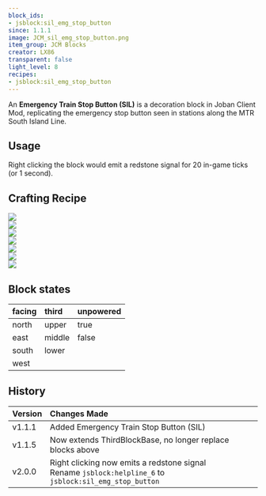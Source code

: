 ```yaml
---
block_ids:
- jsblock:sil_emg_stop_button
since: 1.1.1
image: JCM_sil_emg_stop_button.png
item_group: JCM Blocks
creator: LX86
transparent: false
light_level: 8
recipes:
- jsblock:sil_emg_stop_button
---
```


An **Emergency Train Stop Button (SIL)** is a decoration block in Joban Client Mod, replicating the emergency stop button seen in stations along the MTR South Island Line.

## Usage
Right clicking the block would emit a redstone signal for 20 in-game ticks (or 1 second).

## Crafting Recipe
<div class="crafting">
    <div class="crafting-table">
        <!-- row 1 -->
        <div><img src="../crafting/Minecraft_Iron_ingot.png"></div>
        <div><img src="../crafting/Minecraft_Redstone.png"></div>
        <div></div>
        <!-- row 2 -->
        <div><img src="../crafting/Minecraft_Iron_ingot.png"></div>
        <div><img src="../crafting/JCM_Item_Tcl_emg_stop_button.png"></div>
        <div></div>
        <!-- row 3 -->
        <div><img src="../crafting/Minecraft_Iron_ingot.png"></div>
        <div><img src="../crafting/Minecraft_Green_dye.png"></div>
        <div></div>
    </div>
    <div class="crafting-arrow"></div>
    <div class="crafting-result" data-count="4">
        <img src="../crafting/JCM_Item_Sil_emg_stop_button.png">
    </div>
</div>

## Block states
| facing | third  | unpowered |
|:-------|:-------|:----------|
| north  | upper  | true      |
| east   | middle | false     |
| south  | lower  |           |
| west   |        |           |

## History
| Version | Changes Made                                                                                               |
|:--------|:-----------------------------------------------------------------------------------------------------------|
| v1.1.1  | Added Emergency Train Stop Button (SIL)                                                                    |
| v1.1.5  | Now extends ThirdBlockBase, no longer replace blocks above                                                 |
| v2.0.0  | Right clicking now emits a redstone signal<br>Rename `jsblock:helpline_6` to `jsblock:sil_emg_stop_button` |